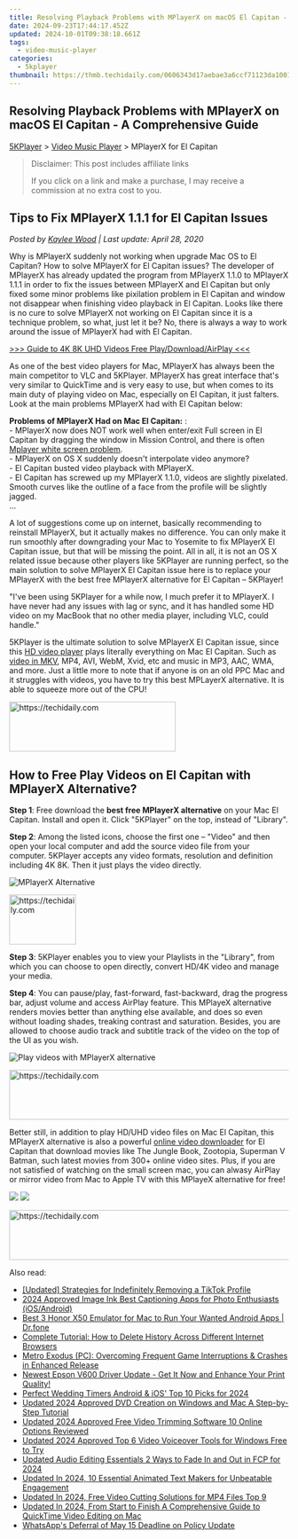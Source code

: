 ```yaml
---
title: Resolving Playback Problems with MPlayerX on macOS El Capitan - A Comprehensive Guide
date: 2024-09-23T17:44:17.452Z
updated: 2024-10-01T09:38:18.661Z
tags:
  - video-music-player
categories:
  - 5kplayer
thumbnail: https://thmb.techidaily.com/0606343d17aebae3a6ccf71123da10011994b6e06ecf6d9900f777b0d8e36c8b.jpg
---
```


## Resolving Playback Problems with MPlayerX on macOS El Capitan - A Comprehensive Guide

[5KPlayer](https://tools.techidaily.com/5kplayer/products/) \> [Video Music Player](https://tools.techidaily.com/5kplayer/video-music-player/) \> MPlayerX for El Capitan

>  Disclaimer: This post includes affiliate links
>
>  If you click on a link and make a purchase, I may receive a commission at no extra cost to you.
>

## Tips to Fix MPlayerX 1.1.1 for El Capitan Issues

 _Posted by [Kaylee Wood](https://www.quora.com/profile/Amanda-Hu-21) | Last update: April 28, 2020_ 

Why is MPlayerX suddenly not working when upgrade Mac OS to El Capitan? How to solve MPlayerX for El Capitan issues? The developer of MPlayerX has already updated the program from MPlayerX 1.1.0 to MPlayerX 1.1.1 in order to fix the issues between MPlayerX and El Capitan but only fixed some minor problems like pixilation problem in El Capitan and window not disappear when finishing video playback in El Capitan. Looks like there is no cure to solve MPlayerX not working on El Capitan since it is a technique problem, so what, just let it be? No, there is always a way to work around the issue of MPlayerX had with El Capitan. 

[\>>> Guide to 4K 8K UHD Videos Free Play/Download/AirPlay <<<](https://tools.techidaily.com/5kplayer/video-music-player/)

As one of the best video players for Mac, MPlayerX has always been the main competitor to VLC and 5KPlayer. MPlayerX has great interface that's very similar to QuickTime and is very easy to use, but when comes to its main duty of playing video on Mac, especially on El Capitan, it just falters. Look at the main problems MPlayerX had with El Capitan below: 

**Problems of MPlayerX Had on Mac El Capitan:** :  
\- MPlayerX now does NOT work well when enter/exit Full screen in EI Capitan by dragging the window in Mission Control, and there is often [Mplayer white screen problem](https://tools.techidaily.com/5kplayer/video-music-player/).  
\- MPlayerX on OS X suddenly doesn't interpolate video anymore?  
\- El Capitan busted video playback with MPlayerX.  
\- El Capitan has screwed up my MPlayerX 1.1.0, videos are slightly pixelated. Smooth curves like the outline of a face from the profile will be slightly jagged.  
...

A lot of suggestions come up on internet, basically recommending to reinstall MPlayerX, but it actually makes no difference. You can only make it run smoothly after downgrading your Mac to Yosemite to fix MPlayerX El Capitan issue, but that will be missing the point. All in all, it is not an OS X related issue because other players like 5KPlayer are running perfect, so the main solution to solve MPlayerX El Capitan issue here is to replace your MPlayerX with the best free MPlayerX alternative for El Capitan – 5KPlayer! 

"I've been using 5KPlayer for a while now, I much prefer it to MPlayerX. I have never had any issues with lag or sync, and it has handled some HD video on my MacBook that no other media player, including VLC, could handle."

5KPlayer is the ultimate solution to solve MPlayerX El Capitan issue, since this [HD video player](https://tools.techidaily.com/5kplayer/video-music-player/) plays literally everything on Mac El Capitan. Such as [video in MKV](https://tools.techidaily.com/5kplayer/video-music-player/), MP4, AVI, WebM, Xvid, etc and music in MP3, AAC, WMA, and more. Just a little more to note that if anyone is on an old PPC Mac and it struggles with videos, you have to try this best MPLayerX alternative. It is able to squeeze more out of the CPU! 

<!-- affiliate ads begin -->
<a href="https://aligracehair.sjv.io/c/5597632/1975816/19272" target="_top" id="1975816">
  <img src="//a.impactradius-go.com/display-ad/19272-1975816" border="0" alt="https://techidaily.com" width="300" height="90"/>
</a>
<img height="0" width="0" src="https://aligracehair.sjv.io/i/5597632/1975816/19272" style="position:absolute;visibility:hidden;" border="0" />
<!-- affiliate ads end -->

## How to Free Play Videos on El Capitan with MPlayerX Alternative?

**Step 1**: Free download the **best free MPlayerX alternative** on your Mac El Capitan. Install and open it. Click "5KPlayer" on the top, instead of "Library".

**Step 2**: Among the listed icons, choose the first one – "Video" and then open your local computer and add the source video file from your computer. 5KPlayer accepts any video formats, resolution and definition including 4K 8K. Then it just plays the video directly.

![MPlayerX Alternative](https://www.5kplayer.com/video-music-player/img/youtube-0119-01.png) 

<!-- affiliate ads begin -->
<a href="https://25home.pxf.io/c/5597632/2148635/16836" target="_top" id="2148635">
  <img src="//a.impactradius-go.com/display-ad/16836-2148635" border="0" alt="https://techidaily.com" width="120" height="90"/>
</a>
<img height="0" width="0" src="https://25home.pxf.io/i/5597632/2148635/16836" style="position:absolute;visibility:hidden;" border="0" />
<!-- affiliate ads end -->

**Step 3**: 5KPlayer enables you to view your Playlists in the "Library", from which you can choose to open directly, convert HD/4K video and manage your media. 

**Step 4**: You can pause/play, fast-forward, fast-backward, drag the progress bar, adjust volume and access AirPlay feature. This MPlayeX alternative renders movies better than anything else available, and does so even without loading shades, treaking contrast and saturation. Besides, you are allowed to choose audio track and subtitle track of the video on the top of the UI as you wish.

![Play videos with MPlayerX alternative](https://www.5kplayer.com/video-music-player/img/free-4k-video-player-02.jpg) 

<!-- affiliate ads begin -->
<a href="https://ursime.pxf.io/c/5597632/2136548/16384" target="_top" id="2136548">
  <img src="//a.impactradius-go.com/display-ad/16384-2136548" border="0" alt="https://techidaily.com" width="728" height="90"/>
</a>
<img height="0" width="0" src="https://ursime.pxf.io/i/5597632/2136548/16384" style="position:absolute;visibility:hidden;" border="0" />
<!-- affiliate ads end -->

Better still, in addition to play HD/UHD video files on Mac El Capitan, this MPlayerX alternative is also a powerful [online video downloader](https://tools.techidaily.com/5kplayer/youtube-download/) for El Capitan that download movies like The Jungle Book, Zootopia, Superman V Batman, such latest movies from 300+ online video sites. Plus, if you are not satisfied of watching on the small screen mac, you can alwasy AirPlay or mirror video from Mac to Apple TV with this MPlayeX alternative for free! 

[![](https://www.5kplayer.com/video-music-player/../button/freedownbackmac.png)](https://tools.techidaily.com/5kplayer/products/) [![](https://www.5kplayer.com/video-music-player/../button/freedownwhitewin.png)](https://tools.techidaily.com/5kplayer/products/)

<!-- affiliate ads begin -->
<a href="https://ephamedtechinc.pxf.io/c/5597632/2137229/26400" target="_top" id="2137229">
  <img src="//a.impactradius-go.com/display-ad/26400-2137229" border="0" alt="https://techidaily.com" width="728" height="90"/>
</a>
<img height="0" width="0" src="https://ephamedtechinc.pxf.io/i/5597632/2137229/26400" style="position:absolute;visibility:hidden;" border="0" />
<!-- affiliate ads end -->

<ins class="adsbygoogle"
     style="display:block"
     data-ad-format="autorelaxed"
     data-ad-client="ca-pub-7571918770474297"
     data-ad-slot="1223367746"></ins>

<ins class="adsbygoogle"
     style="display:block"
     data-ad-client="ca-pub-7571918770474297"
     data-ad-slot="8358498916"
     data-ad-format="auto"
     data-full-width-responsive="true"></ins>

<span class="atpl-alsoreadstyle">Also read:</span>
<div><ul>
<li><a href="https://tiktok-videos.techidaily.com/updated-strategies-for-indefinitely-removing-a-tiktok-profile/"><u>[Updated] Strategies for Indefinitely Removing a TikTok Profile</u></a></li>
<li><a href="https://some-techniques.techidaily.com/2024-approved-image-ink-best-captioning-apps-for-photo-enthusiasts-iosandroid/"><u>2024 Approved Image Ink Best Captioning Apps for Photo Enthusiasts (iOS/Android)</u></a></li>
<li><a href="https://screen-mirror.techidaily.com/best-3-honor-x50-emulator-for-mac-to-run-your-wanted-android-apps-drfone-by-drfone-android/"><u>Best 3 Honor X50 Emulator for Mac to Run Your Wanted Android Apps | Dr.fone</u></a></li>
<li><a href="https://some-guidance.techidaily.com/complete-tutorial-how-to-delete-history-across-different-internet-browsers/"><u>Complete Tutorial: How to Delete History Across Different Internet Browsers</u></a></li>
<li><a href="https://program-issues.techidaily.com/metro-exodus-pc-overcoming-frequent-game-interruptions-and-crashes-in-enhanced-release/"><u>Metro Exodus (PC): Overcoming Frequent Game Interruptions & Crashes in Enhanced Release</u></a></li>
<li><a href="https://win-amazing.techidaily.com/newest-epson-v600-driver-update-get-it-now-and-enhance-your-print-quality/"><u>Newest Epson V600 Driver Update - Get It Now and Enhance Your Print Quality!</u></a></li>
<li><a href="https://extra-skills.techidaily.com/perfect-wedding-timers-android-and-ios-top-10-picks-for-2024/"><u>Perfect Wedding Timers Android & iOS' Top 10 Picks for 2024</u></a></li>
<li><a href="https://video-creation-software.techidaily.com/updated-2024-approved-dvd-creation-on-windows-and-mac-a-step-by-step-tutorial/"><u>Updated 2024 Approved DVD Creation on Windows and Mac A Step-by-Step Tutorial</u></a></li>
<li><a href="https://video-creation-software.techidaily.com/updated-2024-approved-free-video-trimming-software-10-online-options-reviewed/"><u>Updated 2024 Approved Free Video Trimming Software 10 Online Options Reviewed</u></a></li>
<li><a href="https://video-creation-software.techidaily.com/updated-2024-approved-top-6-video-voiceover-tools-for-windows-free-to-try/"><u>Updated 2024 Approved Top 6 Video Voiceover Tools for Windows Free to Try</u></a></li>
<li><a href="https://video-creation-software.techidaily.com/updated-audio-editing-essentials-2-ways-to-fade-in-and-out-in-fcp-for-2024/"><u>Updated Audio Editing Essentials 2 Ways to Fade In and Out in FCP for 2024</u></a></li>
<li><a href="https://video-creation-software.techidaily.com/updated-in-2024-10-essential-animated-text-makers-for-unbeatable-engagement/"><u>Updated In 2024, 10 Essential Animated Text Makers for Unbeatable Engagement</u></a></li>
<li><a href="https://video-creation-software.techidaily.com/updated-in-2024-free-video-cutting-solutions-for-mp4-files-top-9/"><u>Updated In 2024, Free Video Cutting Solutions for MP4 Files Top 9</u></a></li>
<li><a href="https://video-creation-software.techidaily.com/updated-in-2024-from-start-to-finish-a-comprehensive-guide-to-quicktime-video-editing-on-mac/"><u>Updated In 2024, From Start to Finish A Comprehensive Guide to QuickTime Video Editing on Mac</u></a></li>
<li><a href="https://facebook.techidaily.com/whatsapps-deferral-of-may-15-deadline-on-policy-update/"><u>WhatsApp's Deferral of May 15 Deadline on Policy Update</u></a></li>
</ul></div>


